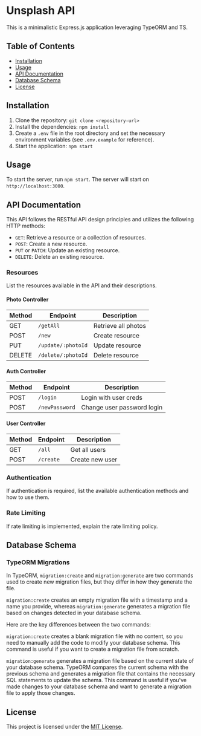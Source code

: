 # Unsplash API

This is a minimalistic Express.js application leveraging TypeORM and TS.

## Table of Contents

- [Installation](#installation)
- [Usage](#usage)
- [API Documentation](#api-documentation)
- [Database Schema](#database-schema)
- [License](#license)

## Installation

1. Clone the repository: `git clone <repository-url>`
2. Install the dependencies: `npm install`
3. Create a `.env` file in the root directory and set the necessary environment variables (see `.env.example` for reference).
4. Start the application: `npm start`

## Usage

To start the server, run `npm start`. The server will start on `http://localhost:3000`.

## API Documentation

This API follows the RESTful API design principles and utilizes the following HTTP methods:

- `GET`: Retrieve a resource or a collection of resources.
- `POST`: Create a new resource.
- `PUT` or `PATCH`: Update an existing resource.
- `DELETE`: Delete an existing resource.

### Resources

List the resources available in the API and their descriptions.

#### Photo Controller

| Method | Endpoint           | Description         |
| ------ | ------------------ | ------------------- |
| GET    | `/getAll`          | Retrieve all photos |
| POST   | `/new`             | Create resource     |
| PUT    | `/update/:photoId` | Update resource     |
| DELETE | `/delete/:photoId` | Delete resource     |

#### Auth Controller

| Method | Endpoint       | Description                |
| ------ | -------------- | -------------------------- |
| POST   | `/login`       | Login with user creds      |
| POST   | `/newPassword` | Change user password login |

#### User Controller

| Method | Endpoint  | Description     |
| ------ | --------- | --------------- |
| GET    | `/all`    | Get all users   |
| POST   | `/create` | Create new user |

### Authentication

If authentication is required, list the available authentication methods and how to use them.

### Rate Limiting

If rate limiting is implemented, explain the rate limiting policy.

## Database Schema

### TypeORM Migrations

In TypeORM, `migration:create` and `migration:generate` are two commands used to create new migration files, but they differ in how they generate the file.

`migration:create` creates an empty migration file with a timestamp and a name you provide, whereas `migration:generate` generates a migration file based on changes detected in your database schema.

Here are the key differences between the two commands:

`migration:create` creates a blank migration file with no content, so you need to manually add the code to modify your database schema. This command is useful if you want to create a migration file from scratch.

`migration:generate` generates a migration file based on the current state of your database schema. TypeORM compares the current schema with the previous schema and generates a migration file that contains the necessary SQL statements to update the schema. This command is useful if you've made changes to your database schema and want to generate a migration file to apply those changes.

## License

This project is licensed under the [MIT License](LICENSE).
